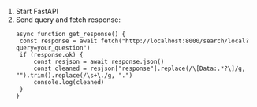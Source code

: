 1. Start FastAPI
2. Send query and fetch response:
   ```
   async function get_response() {
    const response = await fetch("http://localhost:8000/search/local?query=your_question")
    if (response.ok) {
        const resjson = await response.json()
        const cleaned = resjson["response"].replace(/\[Data:.*?\]/g, "").trim().replace(/\s+\./g, ".")
        console.log(cleaned)
    }
   }     
   ```
